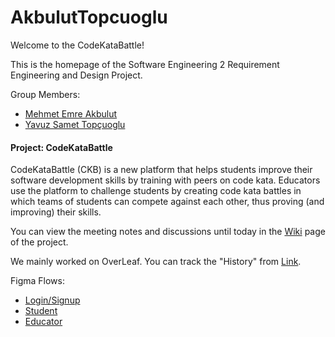 # AkbulutTopcuoglu
Welcome to the CodeKataBattle!

This is the homepage of the Software Engineering 2 Requirement Engineering and Design Project.

Group Members:
* [Mehmet Emre Akbulut](https://github.com/mehmetemreakbulut/AkbulutTopcuoglu/wiki/Mehmet-Emre-Akbulut)
* [Yavuz Samet Topçuoglu](https://github.com/mehmetemreakbulut/AkbulutTopcuoglu/wiki/Yavuz-Samet-Top%C3%A7uo%C4%9Flu)

#### Project: CodeKataBattle
CodeKataBattle (CKB) is a new platform that helps students improve their software development skills
by training with peers on code kata. Educators use the platform to challenge students by creating code
kata battles in which teams of students can compete against each other, thus proving (and improving)
their skills.

You can view the meeting notes and discussions until today in the [Wiki](https://github.com/mehmetemreakbulut/AkbulutTopcuoglu/wiki) page of the project.

We mainly worked on OverLeaf. You can track the "History" from [Link]().

Figma Flows:
- [Login/Signup](https://www.figma.com/proto/zkXadmaN17x4QNCt7XYvuB/CodeKataBattle?type=design&node-id=0-1&t=wAlwz3OVUxCxK8eE-0&scaling=scale-down&starting-point-node-id=2%3A1480&show-proto-sidebar=1)
- [Student](https://www.figma.com/proto/zkXadmaN17x4QNCt7XYvuB/CodeKataBattle?type=design&node-id=0-1&t=wAlwz3OVUxCxK8eE-0&scaling=scale-down&starting-point-node-id=95%3A41529&show-proto-sidebar=1)
- [Educator](https://www.figma.com/proto/zkXadmaN17x4QNCt7XYvuB/CodeKataBattle?type=design&node-id=0-1&t=wAlwz3OVUxCxK8eE-0&scaling=scale-down&starting-point-node-id=95%3A46103&show-proto-sidebar=1)